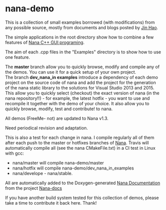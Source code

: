 # nana-demo
This is a collection of small examples borrowed (with modifications) from any possible source, mostly from documents and blogs posted by [Jin Hao](https://github.com/cnjinhao).  

The simple applications in the root directory show how to combine a few features of [Nana C++ GUI programing](https://github.com/cnjinhao/nana).  

The aim of each .cpp files in the "Examples" directory is to show how to use one feature.  

The __master__ branch allow you to quickly browse, modify and compile any of the demos. You can use it for a quick setup of your own project.  
The branch __dev_nana_in examples__ introduce a dependency of each demo project on the source code of nana and add the project for the generation of the nana static library to the solutions for Visual Studio 2013 and 2015. This allow you to quickly select (checkout) the exact version of nana (in the nana repository!!) - for example, the latest hotfix - you want to use and recompile it together with the demo of your choice. It also allow you to quickly browse, modify, test and contribute! to nana.

All demos (FreeMe- not) are updated to Nana v1.3.  

Need periodical revision and adaptation.  

This is also a test for each change in nana. I compile regularly all of them after each push to the master or hotfixes branches of [Nana](https://github.com/cnjinhao/nana). Travis will automatically compile all (see the nana CMakeFile.txt) in a CI test in Linux with gcc:

 + nana/master will compile nana-demo/master 
 + nana/hotfix will compile nana-demo/dev_nana_in_examples  
 + nana/develope  - nana/stable.

All are automatically added to the Doxygen-generated [Nana Documentation](http://qpcr4vir.github.io/nana-doxy/html/index.html) from the project [Nana-docs](https://github.com/qPCR4vir/nana-docs)

If you have another build system tested for this collection of demos, please take a time to contribute it back here. Thank!
